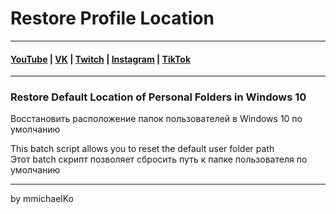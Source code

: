 # Restore Profile Location
***
#### [YouTube](https://YouTube.com/mmichaelKo) | [VK](https://VK.com/id180544766) | [Twitch](https://Twitch.tv/mmichaelKo) | [Instagram](https://Instagram.com/mmichaelKo) | [TikTok](https://TikTok.com/@mmichaelko)
***
### Restore Default Location of Personal Folders in Windows 10  
Восстановить расположение папок пользователей в Windows 10 по умолчанию

This batch script allows you to reset the default user folder path  
Этот batch скрипт позволяет сбросить путь к папке пользователя по умолчанию
***
by mmichaelKo
